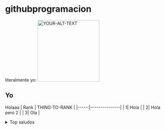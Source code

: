 # githubprogramacion
literalmente yo: 
<picture>
 <img alt="YOUR-ALT-TEXT" width=200 heigth=100 src="https://cdn.britannica.com/93/215393-050-E428CADE/Canadian-actor-musician-Ryan-Gosling-2016.jpg">
</picture>
## Yo
Holaaa
| Rank | THING-TO-RANK |
|-----:|---------------|
|     1| Hola  |
|     2| Hola pero 2      |
|     3| Ola          |
<details>
<summary>Top saludos</summary>
Hola, holi, oli, saludiños
</details>

